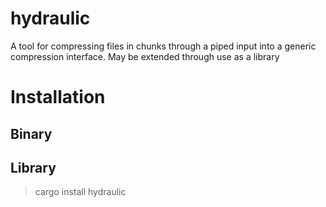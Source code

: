 # hydraulic
A tool for compressing files in chunks through a piped input into a generic compression interface.
May be extended through use as a library

# Installation 
## Binary


## Library

> cargo install hydraulic 